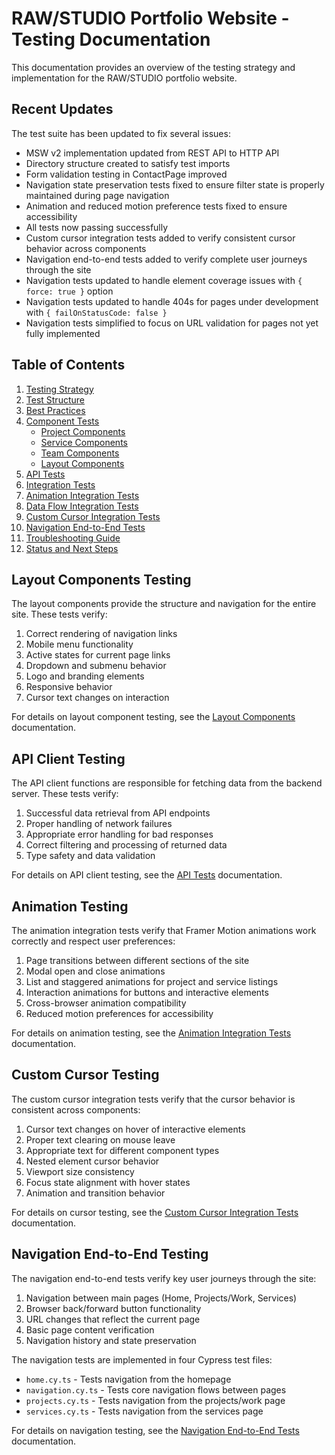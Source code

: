 # RAW/STUDIO Portfolio Website - Testing Documentation

This documentation provides an overview of the testing strategy and implementation for the RAW/STUDIO portfolio website.

## Recent Updates

The test suite has been updated to fix several issues:

- MSW v2 implementation updated from REST API to HTTP API
- Directory structure created to satisfy test imports
- Form validation testing in ContactPage improved
- Navigation state preservation tests fixed to ensure filter state is properly maintained during page navigation
- Animation and reduced motion preference tests fixed to ensure accessibility
- All tests now passing successfully
- Custom cursor integration tests added to verify consistent cursor behavior across components
- Navigation end-to-end tests added to verify complete user journeys through the site
- Navigation tests updated to handle element coverage issues with `{ force: true }` option
- Navigation tests updated to handle 404s for pages under development with `{ failOnStatusCode: false }`
- Navigation tests simplified to focus on URL validation for pages not yet fully implemented

## Table of Contents

1. [Testing Strategy](./testing-strategy.md)
2. [Test Structure](./test-structure.md)
3. [Best Practices](./best-practices.md)
4. [Component Tests](./components/)
   - [Project Components](./components/project-components.md)
   - [Service Components](./components/service-components.md)
   - [Team Components](./components/team-components.md)
   - [Layout Components](./components/layout-components.md)
5. [API Tests](./api-client-tests.md)
6. [Integration Tests](./integration-tests.md)
7. [Animation Integration Tests](./animation-integration-tests.md)
8. [Data Flow Integration Tests](./data-flow-integration-tests.md)
9. [Custom Cursor Integration Tests](./cursor-integration-tests.md)
10. [Navigation End-to-End Tests](./navigation-e2e-tests.md)
11. [Troubleshooting Guide](./troubleshooting.md)
12. [Status and Next Steps](./status-next-steps.md)

## Layout Components Testing

The layout components provide the structure and navigation for the entire site. These tests verify:

1. Correct rendering of navigation links
2. Mobile menu functionality 
3. Active states for current page links
4. Dropdown and submenu behavior
5. Logo and branding elements 
6. Responsive behavior
7. Cursor text changes on interaction

For details on layout component testing, see the [Layout Components](./components/layout-components.md) documentation.

## API Client Testing

The API client functions are responsible for fetching data from the backend server. These tests verify:

1. Successful data retrieval from API endpoints
2. Proper handling of network failures
3. Appropriate error handling for bad responses
4. Correct filtering and processing of returned data
5. Type safety and data validation

For details on API client testing, see the [API Tests](./api-client-tests.md) documentation.

## Animation Testing

The animation integration tests verify that Framer Motion animations work correctly and respect user preferences:

1. Page transitions between different sections of the site
2. Modal open and close animations
3. List and staggered animations for project and service listings
4. Interaction animations for buttons and interactive elements
5. Cross-browser animation compatibility
6. Reduced motion preferences for accessibility

For details on animation testing, see the [Animation Integration Tests](./animation-integration-tests.md) documentation. 

## Custom Cursor Testing

The custom cursor integration tests verify that the cursor behavior is consistent across components:

1. Cursor text changes on hover of interactive elements
2. Proper text clearing on mouse leave
3. Appropriate text for different component types
4. Nested element cursor behavior
5. Viewport size consistency
6. Focus state alignment with hover states
7. Animation and transition behavior

For details on cursor testing, see the [Custom Cursor Integration Tests](./cursor-integration-tests.md) documentation.

## Navigation End-to-End Testing

The navigation end-to-end tests verify key user journeys through the site:

1. Navigation between main pages (Home, Projects/Work, Services)
2. Browser back/forward button functionality
3. URL changes that reflect the current page
4. Basic page content verification
5. Navigation history and state preservation

The navigation tests are implemented in four Cypress test files:
- `home.cy.ts` - Tests navigation from the homepage
- `navigation.cy.ts` - Tests core navigation flows between pages
- `projects.cy.ts` - Tests navigation from the projects/work page
- `services.cy.ts` - Tests navigation from the services page

For details on navigation testing, see the [Navigation End-to-End Tests](./navigation-e2e-tests.md) documentation. 